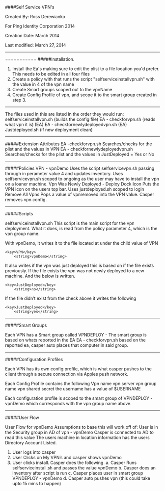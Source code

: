 ####Self Service VPN's



Created By: Ross Derewianko

For Ping Identity Corporation 2014

Creation Date: March 2014

Last modified: March 27, 2014

--------------------------------------------------------


===========
#####Installation.

1. Install the Ea's making sure to edit the plist to a file location you'd prefer. This needs to be edited in all four files
2. Create a policy with that runs the script "selfserviceinstallvpn.sh" with the value in 4 of the vpn name
3. Create Smart groups scoped out to the vpnName
4. Create Config Profile of vpn, and scope it to the smart group created in step 3.

--------------------------------------------------------

The files used in this are listed in the order they would run: 
selfserviceinstallvpn.sh (builds the config file)
EA - checkforvpn.sh (reads what vpn it is) (EA)
EA - checkfornewlydeployedvpn.sh (EA)
Justdeployed.sh (if new deployment clean)


--------------------------------------------------------	

#####Extension Attributes
EA -checkforvpn.sh
Searches/checks for the plist and the values in VPN
EA - checkfornewlydeployedvpn.sh 
Searches/checks for the plist and the values in JustDeployed = Yes or No


--------------------------------------------------------	

#####Policies
VPN - vpnDemo
Uses the script selfservicevpn.sh passing through <vpn name> in perameter value 4 and updates inventory. 
Uses selfservicevpn.sh scoped to ongoing as the user may have to install the vpn on a loaner machine.
Vpn Was Newly Deployed - Deploy Dock Icon
Puts the VPN icon on the users top bar. Uses justdeployed.sh scoped to login
Remove All Vpns
Pops a value of vpnremoved into the VPN value. Casper removes vpn config.

--------------------------------------------------------	
#####Scripts

selfserviceinstallvpn.sh
This script is the main script for the vpn deployment. What it does, is read from the policy parameter 4, which is the vpn group name.

With vpnDemo, it writes it to the file located at <plist location>  under the child value of VPN
```
<key>VPN</key>
	<string>vpnDemo</string>
```
It also writes if the vpn was just deployed this is based on if the file exists previously. If the file exists the vpn was not newly deployed to a new machine. And the below is written.
```
<key>JustDeployed</key>
	<string>no</string> 
```

If the file didn’t exist from the check above it writes the following
```
<key>JustDeployed</key>
	<string>yes</string> 
```	
--------------------------------------------------------	
#####Smart Groups

Each VPN has a Smart group called VPNDEPLOY - <vpn name> 
The smart group is based on whats reported in the EA EA - checkforvpn.sh based on the reported ea, casper auto places that computer in said group.

--------------------------------------------------------	
#####Configuration Profiles

Each VPN has its own config profile, which is what casper pushes to the client through a secure connection via Apples push network.

Each Config Profile contains the following
Vpn name
vpn server
vpn group name
vpn shared secret
the username has a value of $USERNAME 


Each configuration profile is scoped to the smart group of VPNDEPLOY - vpnDemo which corresponds with the vpn group name above.

--------------------------------------------------------	
#####User Flow

User Flow for vpnDemo
Assumptions to base this will work off of:
User is in the Security group in AD of vpn - vpnDemo
Casper is connected to AD to read this value
The users machine in location information has the users Directory Account Listed.



1. User logs into casper
2. User Clicks on My VPN’s and casper shows vpnDemo
3. User clicks install. Casper does the following.
	a. Casper Runs selfserviceinstall.sh and passes the value vpnDemo
	b. Casper does an inventory after script is run
	c. Casper places user in smart group VPNDEPLOY - vpnDemo
	d. Casper auto pushes vpn (this could take upto 15 mins to happen)

